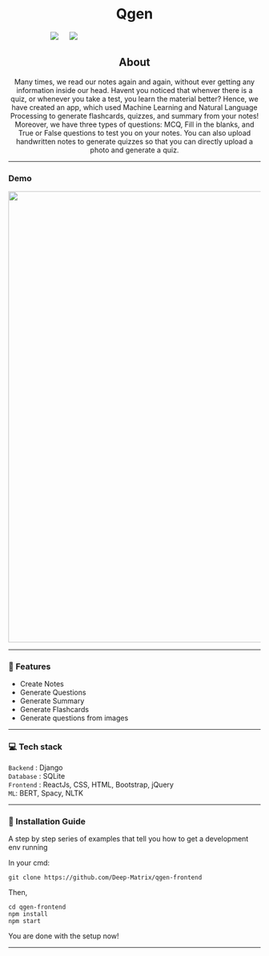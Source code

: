 <h1 align = 'center'> Qgen </h1>

&emsp;&emsp;&emsp;&emsp;&emsp;&emsp;[![](https://img.shields.io/badge/Made_with-ReactJs-blue?style=for-the-badge&logo=ReactJs)](https://www.djangoproject.com/) 
&emsp;
[![](https://img.shields.io/badge/IDE-Visual_Studio_Code-blue?style=for-the-badge&logo=visual-studio-code)](https://code.visualstudio.com/ "Visual Studio Code")
&emsp;

<h2 align='center'> About </h2>
<p align='center'>
Many times, we read our notes again and again, without ever getting any information inside our head. Havent you noticed that whenver there is a quiz, or whenever you take a test, you learn the material better? Hence, we have created an app, which used Machine Learning and Natural Language Processing to generate flashcards, quizzes, and summary from your notes! Moreover, we have three types of questions: MCQ, Fill in the blanks, and True or False questions to test you on your notes.
You can also upload handwritten notes to generate quizzes so that you can directly upload a photo and generate a quiz.
</p>

-----------------------------------

### Demo

<p align="center">
<img src ="./assets/qgen-final.gif" width = 900px>
</p>

-----------------------------------

### 🚀 Features

<p align="left">
   <ul>
      <li>Create Notes</li>
      <li>Generate Questions</li>
      <li>Generate Summary</li>
      <li>Generate Flashcards</li>
      <li>Generate questions from images</li>
   </ul>
</p>


-----------------------------------
###             💻 Tech stack
`Backend` : Django <br>
`Database` : SQLite <br>
`Frontend` : ReactJs, CSS, HTML, Bootstrap, jQuery  <br>
`ML`: BERT, Spacy, NLTK

-----------------------------------

### :guide_dog: Installation Guide

A step by step series of examples that tell you how to get a development env running

In your cmd:

```
git clone https://github.com/Deep-Matrix/qgen-frontend
```

Then,

```
cd qgen-frontend
npm install
npm start
```

You are done with the setup now!

------------------------------------------
